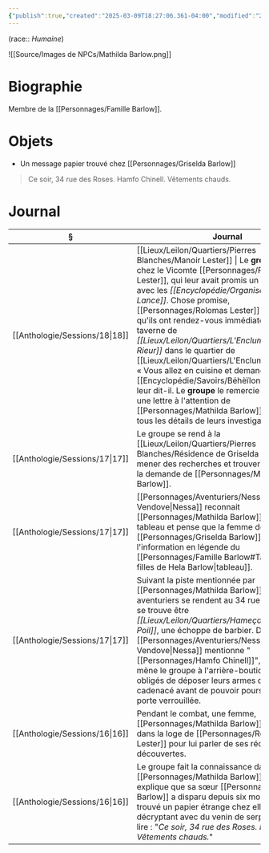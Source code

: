 ```yaml
---
{"publish":true,"created":"2025-03-09T18:27:06.361-04:00","modified":"2025-03-10T16:21:26.000-04:00","cssclasses":""}
---
```



(race:: *Humaine*)

![[Source/Images de NPCs/Mathilda Barlow.png]]

# Biographie

Membre de la [[Personnages/Famille Barlow]].

# Objets

- Un message papier trouvé chez [[Personnages/Griselda Barlow]]
> Ce soir, 34 rue des Roses. Hamfo Chinell. Vêtements chauds.

# Journal

| §                                 | Journal                                                                                                                                                                                                                                                                                                                                                                                                                                                                                                                              |
| --------------------------------- | ------------------------------------------------------------------------------------------------------------------------------------------------------------------------------------------------------------------------------------------------------------------------------------------------------------------------------------------------------------------------------------------------------------------------------------------------------------------------------------------------------------------------------------ |
| [[Anthologie/Sessions/18\|18]] | [[Lieux/Leilon/Quartiers/Pierres Blanches/Manoir Lester]] \| Le **groupe** se rend chez le Vicomte [[Personnages/Rolomas Lester]], qui leur avait promis un rendez-vous avec les *[[Encyclopédie/Organisations/Fer de Lance]]*. Chose promise, [[Personnages/Rolomas Lester]] leur indique qu'ils ont rendez-vous immédiatement à la taverne de *[[Lieux/Leilon/Quartiers/L'Enclume/L'Agneau Rieur]]* dans le quartier de [[Lieux/Leilon/Quartiers/L'Enclume/L'Enclume]]. « Vous allez en cuisine et demandez le [[Encyclopédie/Savoirs/Béhèïlon]] spécial », leur dit-il. Le **groupe** le remercie et lui donne une lettre à l'attention de [[Personnages/Mathilda Barlow]], contenant tous les détails de leurs investigations. |
| [[Anthologie/Sessions/17\|17]] | Le groupe se rend à la [[Lieux/Leilon/Quartiers/Pierres Blanches/Résidence de Griselda Barlow]] pour mener des recherches et trouver des indices, à la demande de [[Personnages/Mathilda Barlow]].                                                                                                                                                                                                                                                                                                                                                                                       |
| [[Anthologie/Sessions/17\|17]] | [[Personnages/Aventuriers/Nessa Vendove\|Nessa]] reconnait [[Personnages/Mathilda Barlow]] au centre du tableau et pense que la femme de droite serait [[Personnages/Griselda Barlow]], selon l'information en légende du [[Personnages/Famille Barlow#Tableau des filles de Hela Barlow\|tableau]].                                                                                                                                                                                                                                                                                             |
| [[Anthologie/Sessions/17\|17]] | Suivant la piste mentionnée par [[Personnages/Mathilda Barlow]], les aventuriers se rendent au 34 rue des Roses, qui se trouve être *[[Lieux/Leilon/Quartiers/Hameçon/Le Dernier Poil]]*, une échoppe de barbier. Dès leur entrée, [[Personnages/Aventuriers/Nessa Vendove\|Nessa]] mentionne "[[Personnages/Hamfo Chinell]]", et le commis mène le groupe à l'arrière-boutique. Ils sont obligés de déposer leurs armes dans un casier cadenacé avant de pouvoir poursuivre vers une porte verrouillée.                                                                                                            |
| [[Anthologie/Sessions/16\|16]] | Pendant le combat, une femme, [[Personnages/Mathilda Barlow]], s'est installée dans la loge de [[Personnages/Rolomas Lester]] pour lui parler de ses récentes découvertes.                                                                                                                                                                                                                                                                                                                                                                                   |
| [[Anthologie/Sessions/16\|16]] | Le groupe fait la connaissance dans la loge de [[Personnages/Mathilda Barlow]]. Elle leur explique que sa sœur [[Personnages/Griselda Barlow]] a disparu depuis six mois et qu'elle a trouvé un papier étrange chez elle. En le décryptant avec du venin de serpent, elle a pu lire : "*Ce soir, 34 rue des Roses. Hamfo Chinell. Vêtements chauds.*"                                                                                                                                                                                                        |



